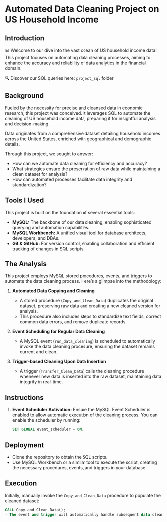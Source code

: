 # Automated Data Cleaning Project on US Household Income

## Introduction

📊 Welcome to our dive into the vast ocean of US household income data! This project focuses on automating data cleaning processes, aiming to enhance the accuracy and reliability of data analytics in the financial domain. 

🔍 Discover our SQL queries here: `project_sql` folder

## Background

Fueled by the necessity for precise and cleansed data in economic research, this project was conceived. It leverages SQL to automate the cleaning of US household income data, preparing it for insightful analysis and decision-making.

Data originates from a comprehensive dataset detailing household incomes across the United States, enriched with geographical and demographic details.

Through this project, we sought to answer:
- How can we automate data cleaning for efficiency and accuracy?
- What strategies ensure the preservation of raw data while maintaining a clean dataset for analysis?
- How can automated processes facilitate data integrity and standardization?

## Tools I Used

This project is built on the foundation of several essential tools:

- **MySQL:** The backbone of our data cleaning, enabling sophisticated querying and automation capabilities.
- **MySQL Workbench:** A unified visual tool for database architects, developers, and DBAs.
- **Git & GitHub:** For version control, enabling collaboration and efficient tracking of changes in SQL scripts.

## The Analysis

This project employs MySQL stored procedures, events, and triggers to automate the data cleaning process. Here’s a glimpse into the methodology:

1. **Automated Data Copying and Cleaning**
   - A stored procedure (`Copy_and_Clean_Data`) duplicates the original dataset, preserving raw data and creating a new cleaned version for analysis.
   - This procedure also includes steps to standardize text fields, correct common data errors, and remove duplicate records.

2. **Event Scheduling for Regular Data Cleaning**
   - A MySQL event (`run_data_cleaning`) is scheduled to automatically invoke the data cleaning procedure, ensuring the dataset remains current and clean.

3. **Trigger-based Cleaning Upon Data Insertion**
   - A trigger (`Transfer_Clean_Data`) calls the cleaning procedure whenever new data is inserted into the raw dataset, maintaining data integrity in real-time.

## Instructions

1. **Event Scheduler Activation:**
   Ensure the MySQL Event Scheduler is enabled to allow automatic execution of the cleaning process. You can enable the scheduler by running:
   ```sql
   SET GLOBAL event_scheduler = ON;
## Deployment

- Clone the repository to obtain the SQL scripts.
- Use MySQL Workbench or a similar tool to execute the script, creating the necessary procedures, events, and triggers in your database.

## Execution

Initially, manually invoke the `Copy_and_Clean_Data` procedure to populate the cleaned dataset:

```sql
CALL Copy_and_Clean_Data();
- The event and trigger will automatically handle subsequent data cleaning.

